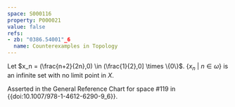 ```yaml
---
space: S000116
property: P000021
value: false
refs:
- zb: "0386.54001"_6
  name: Counterexamples in Topology
---
```


Let $x_n = (\frac{n+2}{2n},0) \in (\frac{1}{2},0] \times \{0\}$. $\{x_n\ |\ n \in \omega\}$ is an infinite set with no limit point in $X$.

  Asserted in the General Reference Chart for space #119 in
  {{doi:10.1007/978-1-4612-6290-9_6}}.

